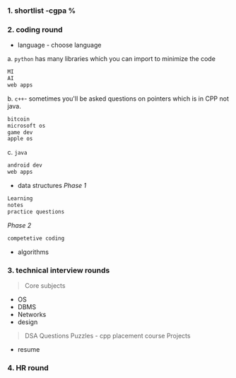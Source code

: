 ### 1. shortlist -cgpa %
### 2. coding round 
- language - choose language 

a. `python` has many libraries which you can import to minimize the code 
```bash 
MI 
AI 
web apps 
```
b. `c++`- sometimes you'll be asked questions on pointers which is in CPP not java. 
```bash 
bitcoin 
microsoft os 
game dev 
apple os
```
c. `java`
```bash 
android dev 
web apps 
```
- data structures 
*Phase 1*
```bash 
Learning 
notes 
practice questions 
```
*Phase 2*
```bash 
competetive coding 
```
- algorithms 

### 3. technical interview rounds 
> Core subjects 
- OS
- DBMS
- Networks
- design 

> DSA Questions 
> Puzzles - cpp placement course
> Projects 
- resume 

### 4. HR round 









